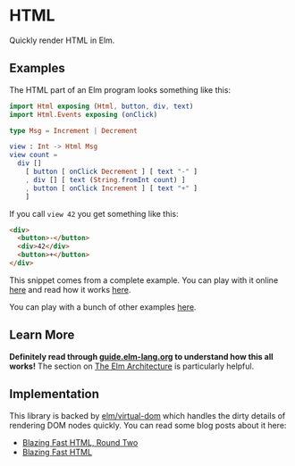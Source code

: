 # HTML

Quickly render HTML in Elm.


## Examples

The HTML part of an Elm program looks something like this:

```elm
import Html exposing (Html, button, div, text)
import Html.Events exposing (onClick)

type Msg = Increment | Decrement

view : Int -> Html Msg
view count =
  div []
    [ button [ onClick Decrement ] [ text "-" ]
    , div [] [ text (String.fromInt count) ]
    , button [ onClick Increment ] [ text "+" ]
    ]
```

If you call `view 42` you get something like this:

```html
<div>
  <button>-</button>
  <div>42</div>
  <button>+</button>
</div>
```

This snippet comes from a complete example. You can play with it online [here](http://elm-lang.org/examples/buttons) and read how it works [here](https://guide.elm-lang.org/architecture/user_input/buttons.html).

You can play with a bunch of other examples [here](http://elm-lang.org/examples).


## Learn More

**Definitely read through [guide.elm-lang.org](http://guide.elm-lang.org/) to understand how this all works!** The section on [The Elm Architecture](http://guide.elm-lang.org/architecture/index.html) is particularly helpful.


## Implementation

This library is backed by [elm/virtual-dom](http://package.elm-lang.org/packages/elm/virtual-dom/latest/) which handles the dirty details of rendering DOM nodes quickly. You can read some blog posts about it here:

  - [Blazing Fast HTML, Round Two](http://elm-lang.org/blog/blazing-fast-html-round-two)
  - [Blazing Fast HTML](http://elm-lang.org/blog/blazing-fast-html)
